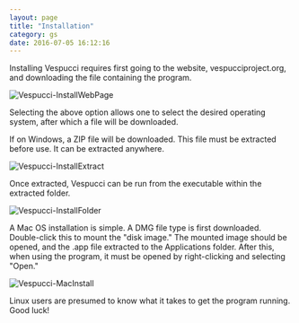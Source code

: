 ```yaml
---
layout: page
title: "Installation"
category: gs
date: 2016-07-05 16:12:16
---
```



Installing Vespucci requires first going to the website, vespucciproject.org, and downloading the file containing the program.

![Vespucci-InstallWebPage](Vespucci-docs/img/Install1.png)

Selecting the above option allows one to select the desired operating system, after which a file will be downloaded.

If on Windows, a ZIP file will be downloaded. This file must be extracted before use. It can be extracted anywhere.

![Vespucci-InstallExtract](Vespucci-docs/img/Install3.png)

Once extracted, Vespucci can be run from the executable within the extracted folder.

![Vespucci-InstallFolder](Vespucci-docs/img/Install4.png)

A Mac OS installation is simple. A DMG file type is first downloaded. Double-click this to mount the "disk image." The mounted image should be opened, and the .app file extracted to the Applications folder. After this, when using the program, it must be opened by right-clicking and selecting "Open."

![Vespucci-MacInstall](Vespucci-docs/img/VespucciMac2.png)

Linux users are presumed to know what it takes to get the program running. Good luck!